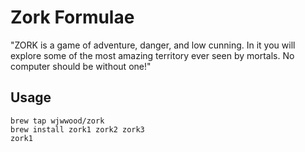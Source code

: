 # Zork Formulae

"ZORK is a game of adventure, danger, and low cunning. In it you will explore some of the most amazing territory ever seen by mortals. No computer should be without one!"

## Usage

```
brew tap wjwwood/zork
brew install zork1 zork2 zork3
zork1
```
